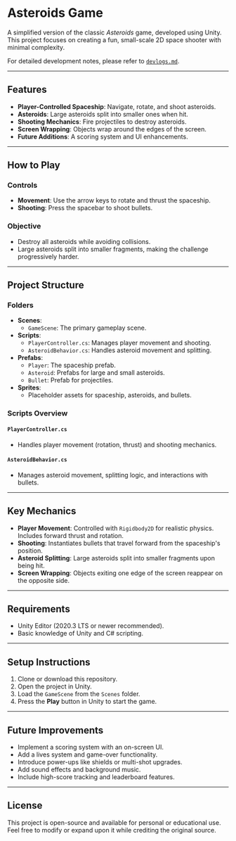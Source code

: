 # **Asteroids Game**

A simplified version of the classic *Asteroids* game, developed using Unity. This project focuses on creating a fun, small-scale 2D space shooter with minimal complexity.  

For detailed development notes, please refer to [`devlogs.md`](./devlogs.md).  

---

## **Features**

- **Player-Controlled Spaceship**: Navigate, rotate, and shoot asteroids.
- **Asteroids**: Large asteroids split into smaller ones when hit.
- **Shooting Mechanics**: Fire projectiles to destroy asteroids.
- **Screen Wrapping**: Objects wrap around the edges of the screen.
- **Future Additions**: A scoring system and UI enhancements.

---

## **How to Play**

### **Controls**
- **Movement**: Use the arrow keys to rotate and thrust the spaceship.
- **Shooting**: Press the spacebar to shoot bullets.

### **Objective**
- Destroy all asteroids while avoiding collisions.
- Large asteroids split into smaller fragments, making the challenge progressively harder.

---

## **Project Structure**

### **Folders**
- **Scenes**:
  - `GameScene`: The primary gameplay scene.
- **Scripts**:
  - `PlayerController.cs`: Manages player movement and shooting.
  - `AsteroidBehavior.cs`: Handles asteroid movement and splitting.
- **Prefabs**:
  - `Player`: The spaceship prefab.
  - `Asteroid`: Prefabs for large and small asteroids.
  - `Bullet`: Prefab for projectiles.
- **Sprites**:
  - Placeholder assets for spaceship, asteroids, and bullets.

### **Scripts Overview**
#### `PlayerController.cs`
- Handles player movement (rotation, thrust) and shooting mechanics.

#### `AsteroidBehavior.cs`
- Manages asteroid movement, splitting logic, and interactions with bullets.

---

## **Key Mechanics**

- **Player Movement**: Controlled with `Rigidbody2D` for realistic physics. Includes forward thrust and rotation.
- **Shooting**: Instantiates bullets that travel forward from the spaceship's position.
- **Asteroid Splitting**: Large asteroids split into smaller fragments upon being hit.
- **Screen Wrapping**: Objects exiting one edge of the screen reappear on the opposite side.

---

## **Requirements**

- Unity Editor (2020.3 LTS or newer recommended).
- Basic knowledge of Unity and C# scripting.

---

## **Setup Instructions**

1. Clone or download this repository.
2. Open the project in Unity.
3. Load the `GameScene` from the `Scenes` folder.
4. Press the **Play** button in Unity to start the game.

---

## **Future Improvements**

- Implement a scoring system with an on-screen UI.
- Add a lives system and game-over functionality.
- Introduce power-ups like shields or multi-shot upgrades.
- Add sound effects and background music.
- Include high-score tracking and leaderboard features.

---

## **License**

This project is open-source and available for personal or educational use.  
Feel free to modify or expand upon it while crediting the original source.
